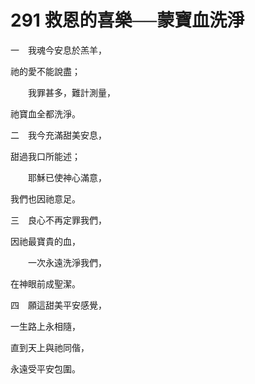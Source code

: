 # 291 救恩的喜樂──蒙寶血洗淨

一　我魂今安息於羔羊，

祂的愛不能說盡；

　　我罪甚多，難計測量，

祂寶血全都洗淨。

二　我今充滿甜美安息，

甜過我口所能述；

　　耶穌已使神心滿意，

我們也因祂意足。

三　良心不再定罪我們，

因祂最寶貴的血，

　　一次永遠洗淨我們，

在神眼前成聖潔。

四　願這甜美平安感覺，

一生路上永相隨，

直到天上與祂同偕，

永遠受平安包圍。

